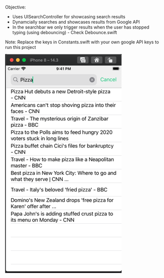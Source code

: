 Objective: 
* Uses UISearchController for showcasing search results
* Dynamcially searches and showcases results from  Google API 
* In the searchbar we only trigger results when the user has stopped typing (using debouncing) - Check Debounce.swift 

Note: 
Replace the keys in Constants.swift with your own google API keys to run this project

![Image of README](https://github.com/ratulchhibber/SearchResults/blob/main/README.png)
